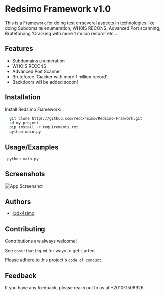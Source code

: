 
# Redsimo Framework v1.0

This is a Framework for doing test on several aspects in technologies like doing Subdomains enumeration, WHOIS RECONS, Advanced Port scanning, 
Bruteforcing 'Cracking with more 1 million record' etc....



## Features

- Subdomains enumeration
- WHOIS RECONS
- Advanced Port Scanner
- Bruteforce 'Cracker with more 1 million record'
- Backdoors will be added sooon!


## Installation

Install Redsimo Framework:

```bash
  git clone https://github.com/reddx4simo/Redsimo-Framwork.git
  cd my-project
  pip install -r requirements.txt
  python main.py 
```
    
## Usage/Examples

```bash
 python main.py
```


## Screenshots

![App Screenshot](https://github.com/user-attachments/assets/c0549fb5-9b43-478c-99ae-12e06d37b290)


## Authors

- [@dx4simo](https://www.github.com/octokatherine)


## Contributing

Contributions are always welcome!

See `contributing.md` for ways to get started.

Please adhere to this project's `code of conduct`.


## Feedback

If you have any feedback, please reach out to us at +201061508926

